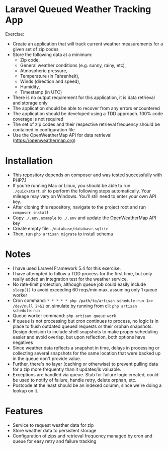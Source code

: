 # Laravel Queued Weather Tracking App #

Exercise:

- Create an application that will track current weather measurements for a given set of zip codes
- Store the following data at a minimum:
    - Zip code,
    - General weather conditions (e.g. sunny, rainy, etc),
    - Atmospheric pressure,
    - Temperature (in Fahrenheit),
    - Winds (direction and speed),
    - Humidity,
    - Timestamp (in UTC)
- There is no output requirement for this application, it is data retrieval and storage only
- The application should be able to recover from any errors encountered
- The application should be developed using a TDD approach. 100% code coverage is not required
- The set of zip codes and their respective retrieval frequency should be contained in configuration file
- Use the OpenWeatherMap API for data retrieval (https://openweathermap.org)

# Installation
- This repository depends on composer and was tested successfully with PHP7.1
- If you're running Mac or Linux, you should be able to run `./quickstart.sh`
    to perform the following steps automatically. Your mileage may vary on Windows.
    You'll still need to enter your own API key.
- After cloning this repository, navigate to the project root and run `composer install`
- Copy `./.env.example` to `./.env` and update the OpenWeatherMap API key
- Create empty file `./database/database.sqlite`
- Then, run `php artisan migrate` to install schema

# Notes
- I have used Laravel Framework 5.4 for this exercise.
- I have attempted to follow a TDD process for the first time, but only
    really added an integration test for the weather service.
- No rate-limit protection, although queue job could easily include `sleep(1)`
    to avoid exceeding 60 reqs/min max, assuming only 1 queue worker
- Cron command: `* * * * * php /path/to/artisan schedule:run 1>> /dev/null 2>&1`
    or, simulate by running from cli: `php artisan schedule:run`
- Queue worker command: `php artisan queue:work`
- If queue is not processing but cron continues to process, no logic
    is in place to flush outdated queued requests or their orphan snapshots.
    Design decision to include shell snapshots to make proper scheduling easier
    and avoid overlap, but upon reflection, both options have negatives
- Since weather data reflects a snapshot in time, delays in processing or collecting
    several snapshots for the same location that were backed up in the queue don't
    provide value.
- Further, there's no layer (caching or otherwise) to prevent pulling data 
    for a zip more frequently than it updates/is valuable.
- Exceptions are handled via queue. Stub for failure logic created,
    could be used to notify of failure, handle retry, delete orphan, etc.
- Postcode at the least should be an indexed column, since we're doing a lookup
    on it.

# Features
- Service to request weather data for zip
- Store weather data to persistent storage
- Configuration of zips and retrieval frequency managed by cron and queue
    for easy retry and failure tracking